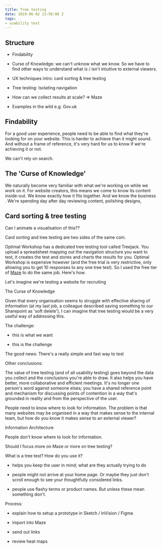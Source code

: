 ```yaml
---
title: Tree testing
date: 2019-06-02 13:58:00 Z
tags:
- usability test
---
```


## Structure

* Findability

* Curse of Knowledge: we can't unknow what we know. So we have to find other ways to understand what is / isn't intuitive to external viewers.

* UX techniques intro: card sorting & tree testing

* Tree testing: Isolating navigation

* How can we collect results at scale? => Maze

* Examples in the wild e.g. Gov.uk

## **Findability**

For a good user experience, people need to be able to find what they're looking for on your website. This is harder to achieve than it might sound. And without a frame of reference, it's very hard for us to know if we're achieving it or not.

We can't rely on search.

## **The 'Curse of Knowledge'**

We naturally become very familiar with what we're working on while we work on it. For website creators, this means we come to know its content inside-out. We know exactly how it fits together. And we know the business . We're spending day after day reviewing content, polishing designs,

## **Card sorting & tree testing**

Can I animate a visualisation of this??

Card sorting and tree testing are two sides of the same coin.

Optimal Workshop has a dedicated tree testing tool called Treejack. You upload a spreadsheet mapping out the navigation structure you want to test, it creates the test and stores and charts the results for you. Optimal Workshop is expensive however (and the free trial is very restrictive, only allowing you to get 10 responses to any one tree test). So I used the free tier of [Maze](https://maze.design) to do the same job. Here's how.

Let's imagine we're testing a website for recruiting

The Curse of Knowledge

Given that every organisation seems to struggle with effective sharing of information (at my last job, a colleague described saving something to our Sharepoint as 'soft delete'), I can imagine that tree testing would be a very useful way of addressing this.

The challenge:

* this is what we want

* this is the challenge

The good news:
There's a really simple and fast way to test

Other conclusions:

The value of tree testing (and of all usability testing) goes beyond the data you collect and the conclusions you're able to draw. It also helps you have better, more collaborative and efficient meetings. It's no longer one person's word against someone elses; you have a shared reference point and mechanism for discussing points of contention in a way that's grounded in reality and from the perspective of the user.

People need to know where to look for information.
The problem is that many websites may be organised in a way that makes sense to the internal team, but how do you know it makes sense to an external viewer?

Information Architecture

People don't know where to look for information.

Should I focus more on Maze or more on tree testing?

What is a tree test? How do you use it?

* helps you keep the user in mind; what are they actually trying to do

* people might not arrive at your home page. Or maybe they just don't scroll enough to see your thoughtfully considered links.

* people use flashy terms or product names. But unless these mean something don't.

Process:

* explain how to setup a prototype in Sketch / InVision / Figma

* import into Maze

* send out links

* review heat maps